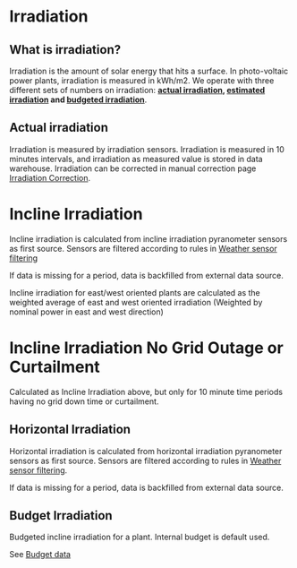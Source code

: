 # Irradiation

## What is irradiation?
Irradiation is the amount of solar energy that hits a surface. In photo-voltaic power plants, irradiation is measured in kWh/m2. We operate with three different sets of numbers on irradiation: **[actual irradiation](#actual-irradiation), [estimated irradiation](#estimate-irradiation) and [budgeted irradiation](#)**.

## Actual irradiation
Irradiation is measured by irradiation sensors. Irradiation is measured in 10 minutes intervals, and irradiation as measured value is stored in data warehouse. Irradiation can be corrected in manual correction page [Irradiation Correction](../../../user_interfaces/manual/irradiation_correction.md).


# Incline Irradiation

Incline irradiation is calculated from incline irradiation pyranometer sensors as first source. Sensors are filtered according to rules in [Weather sensor filtering](../../data_filtering/weather_sensor_filtering.md)

If data is missing for a period, data is backfilled from external data source. 

Incline irradiation for east/west oriented plants are calculated as the weighted average of east and west oriented irradiation (Weighted by nominal power in east and west direction)

# Incline Irradiation No Grid Outage or Curtailment

Calculated as Incline Irradiation above, but only for 10 minute time periods having no grid down time or curtailment.

## Horizontal Irradiation

Horizontal irradiation is calculated from horizontal irradiation pyranometer sensors as first source. 
Sensors are filtered according to rules in [Weather sensor filtering](../../data_filtering/weather_sensor_filtering.md).

If data is missing for a period, data is backfilled from external data source. 

## Budget Irradiation

Budgeted incline irradiation for a plant. Internal budget is default used.

See [Budget data](../../../data_collection/budget_data.md)
